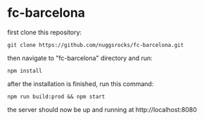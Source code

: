 # fc-barcelona

first clone this repository:

````
git clone https://github.com/nuggsrocks/fc-barcelona.git
````

then navigate to "fc-barcelona" directory and run:

````
npm install
````

after the installation is finished, run this command:

````
npm run build:prod && npm start
````

the server should now be up and running at http://localhost:8080
